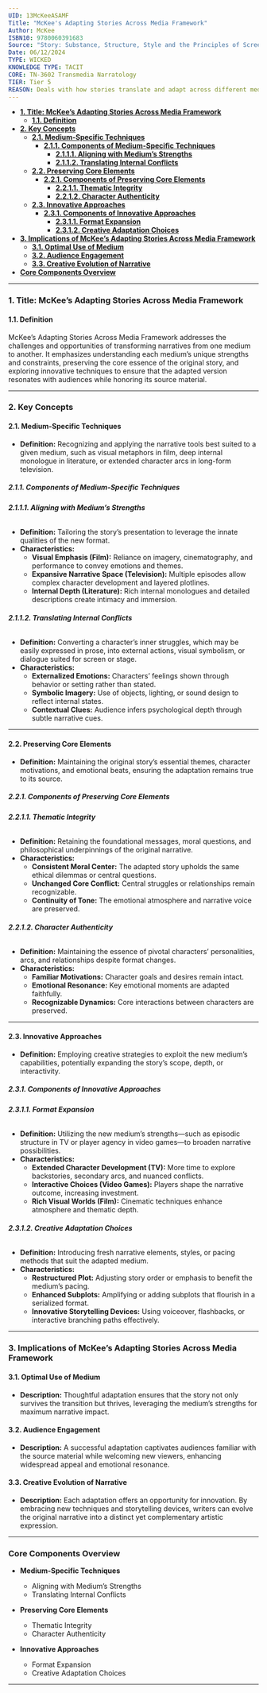 ```yaml
---
UID: 13McKeeASAMF
Title: "McKee's Adapting Stories Across Media Framework"
Author: McKee
ISBN10: 9780060391683
Source: "Story: Substance, Structure, Style and the Principles of Screenwriting"
Date: 06/12/2024
TYPE: WICKED
KNOWLEDGE TYPE: TACIT
CORE: TN-3602 Transmedia Narratology
TIER: Tier 5
REASON: Deals with how stories translate and adapt across different media forms, fitting into transmedia and cross-platform narrative studies.
---
```


- [**1. Title: McKee’s Adapting Stories Across Media Framework**](#1-title-mckees-adapting-stories-across-media-framework)
  - [**1.1. Definition**](#11-definition)
- [**2. Key Concepts**](#2-key-concepts)
  - [**2.1. Medium-Specific Techniques**](#21-medium-specific-techniques)
    - [**2.1.1. Components of Medium-Specific Techniques**](#211-components-of-medium-specific-techniques)
      - [**2.1.1.1. Aligning with Medium’s Strengths**](#2111-aligning-with-mediums-strengths)
      - [**2.1.1.2. Translating Internal Conflicts**](#2112-translating-internal-conflicts)
  - [**2.2. Preserving Core Elements**](#22-preserving-core-elements)
    - [**2.2.1. Components of Preserving Core Elements**](#221-components-of-preserving-core-elements)
      - [**2.2.1.1. Thematic Integrity**](#2211-thematic-integrity)
      - [**2.2.1.2. Character Authenticity**](#2212-character-authenticity)
  - [**2.3. Innovative Approaches**](#23-innovative-approaches)
    - [**2.3.1. Components of Innovative Approaches**](#231-components-of-innovative-approaches)
      - [**2.3.1.1. Format Expansion**](#2311-format-expansion)
      - [**2.3.1.2. Creative Adaptation Choices**](#2312-creative-adaptation-choices)
- [**3. Implications of McKee’s Adapting Stories Across Media Framework**](#3-implications-of-mckees-adapting-stories-across-media-framework)
  - [**3.1. Optimal Use of Medium**](#31-optimal-use-of-medium)
  - [**3.2. Audience Engagement**](#32-audience-engagement)
  - [**3.3. Creative Evolution of Narrative**](#33-creative-evolution-of-narrative)
- [**Core Components Overview**](#core-components-overview)

---

### **1. Title: McKee’s Adapting Stories Across Media Framework**

#### **1.1. Definition**

McKee’s Adapting Stories Across Media Framework addresses the challenges and opportunities of transforming narratives from one medium to another. It emphasizes understanding each medium’s unique strengths and constraints, preserving the core essence of the original story, and exploring innovative techniques to ensure that the adapted version resonates with audiences while honoring its source material.

---

### **2. Key Concepts**

#### **2.1. Medium-Specific Techniques**

- **Definition:**
  Recognizing and applying the narrative tools best suited to a given medium, such as visual metaphors in film, deep internal monologue in literature, or extended character arcs in long-form television.

##### **2.1.1. Components of Medium-Specific Techniques**

###### **2.1.1.1. Aligning with Medium’s Strengths**

- **Definition:**
  Tailoring the story’s presentation to leverage the innate qualities of the new format.
- **Characteristics:**
  - **Visual Emphasis (Film):** Reliance on imagery, cinematography, and performance to convey emotions and themes.
  - **Expansive Narrative Space (Television):** Multiple episodes allow complex character development and layered plotlines.
  - **Internal Depth (Literature):** Rich internal monologues and detailed descriptions create intimacy and immersion.

###### **2.1.1.2. Translating Internal Conflicts**

- **Definition:**
  Converting a character’s inner struggles, which may be easily expressed in prose, into external actions, visual symbolism, or dialogue suited for screen or stage.
- **Characteristics:**
  - **Externalized Emotions:** Characters’ feelings shown through behavior or setting rather than stated.
  - **Symbolic Imagery:** Use of objects, lighting, or sound design to reflect internal states.
  - **Contextual Clues:** Audience infers psychological depth through subtle narrative cues.

---

#### **2.2. Preserving Core Elements**

- **Definition:**
  Maintaining the original story’s essential themes, character motivations, and emotional beats, ensuring the adaptation remains true to its source.

##### **2.2.1. Components of Preserving Core Elements**

###### **2.2.1.1. Thematic Integrity**

- **Definition:**
  Retaining the foundational messages, moral questions, and philosophical underpinnings of the original narrative.
- **Characteristics:**
  - **Consistent Moral Center:** The adapted story upholds the same ethical dilemmas or central questions.
  - **Unchanged Core Conflict:** Central struggles or relationships remain recognizable.
  - **Continuity of Tone:** The emotional atmosphere and narrative voice are preserved.

###### **2.2.1.2. Character Authenticity**

- **Definition:**
  Maintaining the essence of pivotal characters’ personalities, arcs, and relationships despite format changes.
- **Characteristics:**
  - **Familiar Motivations:** Character goals and desires remain intact.
  - **Emotional Resonance:** Key emotional moments are adapted faithfully.
  - **Recognizable Dynamics:** Core interactions between characters are preserved.

---

#### **2.3. Innovative Approaches**

- **Definition:**
  Employing creative strategies to exploit the new medium’s capabilities, potentially expanding the story’s scope, depth, or interactivity.

##### **2.3.1. Components of Innovative Approaches**

###### **2.3.1.1. Format Expansion**

- **Definition:**
  Utilizing the new medium’s strengths—such as episodic structure in TV or player agency in video games—to broaden narrative possibilities.
- **Characteristics:**
  - **Extended Character Development (TV):** More time to explore backstories, secondary arcs, and nuanced conflicts.
  - **Interactive Choices (Video Games):** Players shape the narrative outcome, increasing investment.
  - **Rich Visual Worlds (Film):** Cinematic techniques enhance atmosphere and thematic depth.

###### **2.3.1.2. Creative Adaptation Choices**

- **Definition:**
  Introducing fresh narrative elements, styles, or pacing methods that suit the adapted medium.
- **Characteristics:**
  - **Restructured Plot:** Adjusting story order or emphasis to benefit the medium’s pacing.
  - **Enhanced Subplots:** Amplifying or adding subplots that flourish in a serialized format.
  - **Innovative Storytelling Devices:** Using voiceover, flashbacks, or interactive branching paths effectively.

---

### **3. Implications of McKee’s Adapting Stories Across Media Framework**

#### **3.1. Optimal Use of Medium**

- **Description:**
  Thoughtful adaptation ensures that the story not only survives the transition but thrives, leveraging the medium’s strengths for maximum narrative impact.

#### **3.2. Audience Engagement**

- **Description:**
  A successful adaptation captivates audiences familiar with the source material while welcoming new viewers, enhancing widespread appeal and emotional resonance.

#### **3.3. Creative Evolution of Narrative**

- **Description:**
  Each adaptation offers an opportunity for innovation. By embracing new techniques and storytelling devices, writers can evolve the original narrative into a distinct yet complementary artistic expression.

---

### **Core Components Overview**

- **Medium-Specific Techniques**

  - Aligning with Medium’s Strengths
  - Translating Internal Conflicts

- **Preserving Core Elements**

  - Thematic Integrity
  - Character Authenticity

- **Innovative Approaches**
  - Format Expansion
  - Creative Adaptation Choices

---
